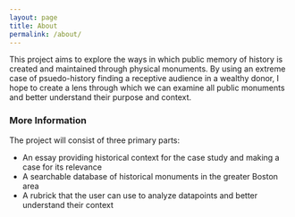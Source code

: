 ```yaml
---
layout: page
title: About
permalink: /about/
---
```

This project aims to explore the ways in which public memory of history is created and maintained through physical monuments. 
By using an extreme case of psuedo-history finding a receptive audience in a wealthy donor, I hope to create a lens through which we can examine all public monuments and better understand their purpose and context. 

### More Information

The project will consist of three primary parts: 

+ An essay providing historical context for the case study and making a case for its relevance
+ A searchable database of historical monuments in the greater Boston area
+ A rubrick that the user can use to analyze datapoints and better understand their context 

